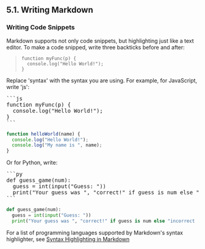 ## 5.1. Writing Markdown

### Writing Code Snippets
Markdown supports not only code snippets, but highlighting just like a text editor. To make a code snipped, write three backticks before and after:
> ```syntax
> function myFunc(p) {
>   console.log("Hello World!");
> }
> ```

Replace 'syntax' with the syntax you are using. For example, for JavaScript, write 'js':

<pre>
```js
function myFunc(p) {
  console.log("Hello World!");
}
```
</pre>

```js
function helloWorld(name) {
  console.log("Hello World!");
  console.log("My name is ", name);
}
```

Or for Python, write:
<pre>
```py
def guess_game(num):
  guess = int(input("Guess: "))
  print("Your guess was ", "correct!" if guess is num else "incorrect :(")
```
</pre>

```py
def guess_game(num):
  guess = int(input("Guess: "))
  print("Your guess was ", "correct!" if guess is num else "incorrect :(")
```

For a list of programming languages supported by Markdown's syntax highlighter, see [Syntax Highlighting in Markdown](https://support.codebasehq.com/articles/tips-tricks/syntax-highlighting-in-markdown)